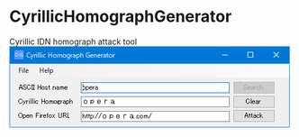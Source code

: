 # CyrillicHomographGenerator
 Cyrillic IDN homograph attack tool 
 ![screenshot](screenshot.png "screenshot")